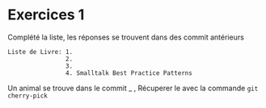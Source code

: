 # Exercices 1

Complété la liste, les réponses se trouvent dans des commit antérieurs

    Liste de Livre: 1. 
                    2.
                    3.
                    4. Smalltalk Best Practice Patterns


Un animal se trouve dans le commit _ , Récuperer le avec la commande `git cherry-pick`








